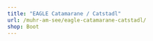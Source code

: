 ```yaml
---
title: "EAGLE Catamarane / Catstadl"
url: /muhr-am-see/eagle-catamarane-catstadl/
shop: Boot
---
```

